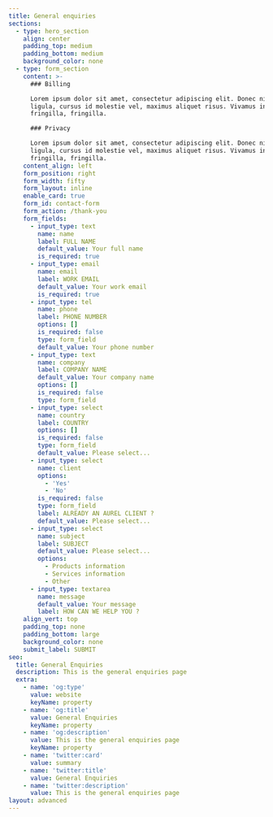 ```yaml
---
title: General enquiries
sections:
  - type: hero_section
    align: center
    padding_top: medium
    padding_bottom: medium
    background_color: none
  - type: form_section
    content: >-
      ### Billing

      Lorem ipsum dolor sit amet, consectetur adipiscing elit. Donec nisl
      ligula, cursus id molestie vel, maximus aliquet risus. Vivamus in nibh
      fringilla, fringilla.

      ### Privacy

      Lorem ipsum dolor sit amet, consectetur adipiscing elit. Donec nisl
      ligula, cursus id molestie vel, maximus aliquet risus. Vivamus in nibh
      fringilla, fringilla.
    content_align: left
    form_position: right
    form_width: fifty
    form_layout: inline
    enable_card: true
    form_id: contact-form
    form_action: /thank-you
    form_fields:
      - input_type: text
        name: name
        label: FULL NAME
        default_value: Your full name
        is_required: true
      - input_type: email
        name: email
        label: WORK EMAIL
        default_value: Your work email
        is_required: true
      - input_type: tel
        name: phone
        label: PHONE NUMBER
        options: []
        is_required: false
        type: form_field
        default_value: Your phone number
      - input_type: text
        name: company
        label: COMPANY NAME
        default_value: Your company name
        options: []
        is_required: false
        type: form_field
      - input_type: select
        name: country
        label: COUNTRY
        options: []
        is_required: false
        type: form_field
        default_value: Please select...
      - input_type: select
        name: client
        options:
          - 'Yes'
          - 'No'
        is_required: false
        type: form_field
        label: ALREADY AN AUREL CLIENT ?
        default_value: Please select...
      - input_type: select
        name: subject
        label: SUBJECT
        default_value: Please select...
        options:
          - Products information
          - Services information
          - Other
      - input_type: textarea
        name: message
        default_value: Your message
        label: HOW CAN WE HELP YOU ?
    align_vert: top
    padding_top: none
    padding_bottom: large
    background_color: none
    submit_label: SUBMIT
seo:
  title: General Enquiries
  description: This is the general enquiries page
  extra:
    - name: 'og:type'
      value: website
      keyName: property
    - name: 'og:title'
      value: General Enquiries
      keyName: property
    - name: 'og:description'
      value: This is the general enquiries page
      keyName: property
    - name: 'twitter:card'
      value: summary
    - name: 'twitter:title'
      value: General Enquiries
    - name: 'twitter:description'
      value: This is the general enquiries page
layout: advanced
---
```

